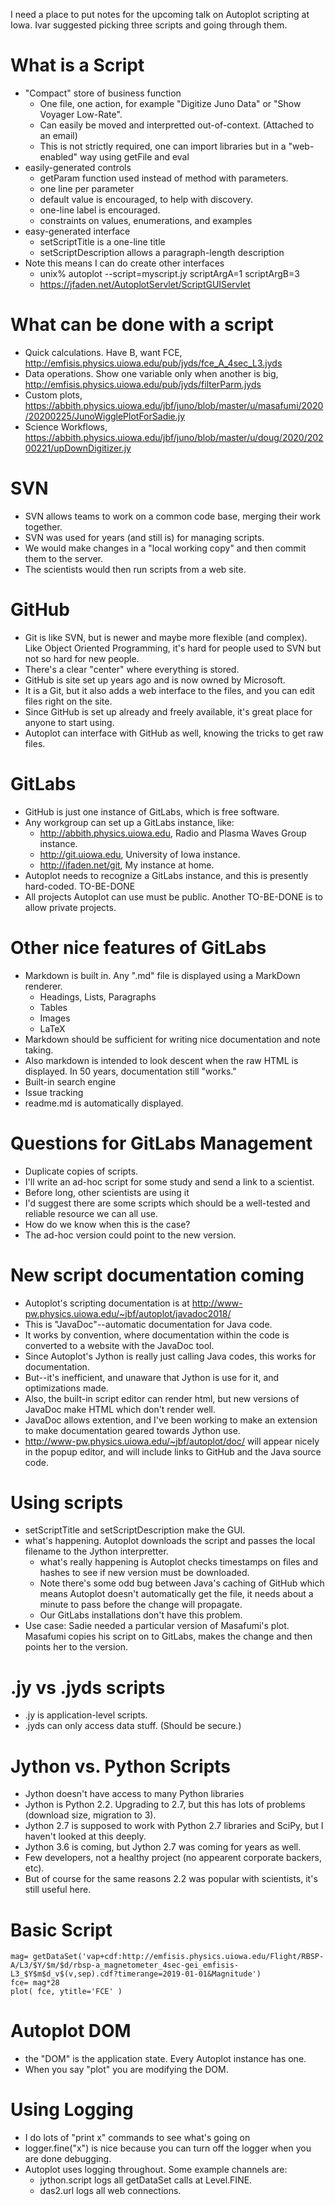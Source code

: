 I need a place to put notes for the upcoming talk on Autoplot scripting at Iowa.  Ivar suggested picking three scripts and
going through them.

# What is a Script 
* "Compact" store of business function
  * One file, one action, for example "Digitize Juno Data" or "Show Voyager Low-Rate".
  * Can easily be moved and interpretted out-of-context.  (Attached to an email)
  * This is not strictly required, one can import libraries but in a "web-enabled" way using getFile and eval
* easily-generated controls
  * getParam function used instead of method with parameters.
  * one line per parameter
  * default value is encouraged, to help with discovery.
  * one-line label is encouraged.
  * constraints on values, enumerations, and examples
* easy-generated interface
  * setScriptTitle is a one-line title
  * setScriptDescription allows a paragraph-length description
* Note this means I can do create other interfaces
  * unix% autoplot --script=myscript.jy scriptArgA=1 scriptArgB=3
  * https://jfaden.net/AutoplotServlet/ScriptGUIServlet

# What can be done with a script
* Quick calculations.  Have B, want FCE,  http://emfisis.physics.uiowa.edu/pub/jyds/fce_A_4sec_L3.jyds
* Data operations.  Show one variable only when another is big,  http://emfisis.physics.uiowa.edu/pub/jyds/filterParm.jyds
* Custom plots, https://abbith.physics.uiowa.edu/jbf/juno/blob/master/u/masafumi/2020/20200225/JunoWigglePlotForSadie.jy
* Science Workflows, https://abbith.physics.uiowa.edu/jbf/juno/blob/master/u/doug/2020/20200221/upDownDigitizer.jy

# SVN 
* SVN allows teams to work on a common code base, merging their work together.
* SVN was used for years (and still is) for managing scripts.  
* We would make changes in a "local working copy" and then commit them to the server.
* The scientists would then run scripts from a web site.

# GitHub
* Git is like SVN, but is newer and maybe more flexible (and complex).  Like Object Oriented Programming, it's hard for people used to SVN but not so hard for new people.
* There's a clear "center" where everything is stored.
* GitHub is site set up years ago and is now owned by Microsoft.
* It is a Git, but it also adds a web interface to the files, and you can edit files right on the site.
* Since GitHub is set up already and freely available, it's great place for anyone to start using.
* Autoplot can interface with GitHub as well, knowing the tricks to get raw files.

# GitLabs
* GitHub is just one instance of GitLabs, which is free software. 
* Any workgroup can set up a GitLabs instance, like:
  * http://abbith.physics.uiowa.edu,  Radio and Plasma Waves Group instance.
  * http://git.uiowa.edu, University of Iowa instance.
  * http://jfaden.net/git, My instance at home.
* Autoplot needs to recognize a GitLabs instance, and this is presently hard-coded.  TO-BE-DONE
* All projects Autoplot can use must be public.  Another TO-BE-DONE is to allow private projects.

# Other nice features of GitLabs
* Markdown is built in.  Any ".md" file is displayed using a MarkDown renderer.
  * Headings, Lists, Paragraphs 
  * Tables
  * Images
  * LaTeX
* Markdown should be sufficient for writing nice documentation and note taking.  
* Also markdown is intended to look descent when the raw HTML is displayed.  In 50 years, documentation still "works."
* Built-in search engine
* Issue tracking
* readme.md is automatically displayed.

# Questions for GitLabs Management
* Duplicate copies of scripts.  
* I'll write an ad-hoc script for some study and send a link to a scientist.
* Before long, other scientists are using it
* I'd suggest there are some scripts which should be a well-tested and reliable resource we can all use.
* How do we know when this is the case?
* The ad-hoc version could point to the new version.

# New script documentation coming
* Autoplot's scripting documentation is at http://www-pw.physics.uiowa.edu/~jbf/autoplot/javadoc2018/
* This is "JavaDoc"--automatic documentation for Java code.
* It works by convention, where documentation within the code is converted to a website with the JavaDoc tool.
* Since Autoplot's Jython is really just calling Java codes, this works for documentation.
* But--it's inefficient, and unaware that Jython is use for it, and optimizations made.
* Also, the built-in script editor can render html, but new versions of JavaDoc make HTML which don't render well.
* JavaDoc allows extention, and I've been working to make an extension to make documentation geared towards Jython use.
* http://www-pw.physics.uiowa.edu/~jbf/autoplot/doc/ will appear nicely in the popup editor, and will include links
to GitHub and the Java source code.

# Using scripts
* setScriptTitle and setScriptDescription make the GUI.
* what's happening.  Autoplot downloads the script and passes the local filename to the Jython interpretter.
  * what's really happening is Autoplot checks timestamps on files and hashes to see if new version must be downloaded.
  * Note there's some odd bug between Java's caching of GitHub which means Autoplot doesn't automatically get the file, it needs about a minute to pass before the change will propagate.
  * Our GitLabs installations don't have this problem.
* Use case: Sadie needed a particular version of Masafumi's plot.  Masafumi copies his script on to GitLabs, makes the change and then points her to the version.

# .jy vs .jyds scripts
* .jy is application-level scripts.
* .jyds can only access data stuff.  (Should be secure.)

# Jython vs. Python Scripts
* Jython doesn't have access to many Python libraries
* Jython is Python 2.2.  Upgrading to 2.7, but this has lots of problems (download size, migration to 3).
* Jython 2.7 is supposed to work with Python 2.7 libraries and SciPy, but I haven't looked at this deeply.
* Jython 3.6 is coming, but Jython 2.7 was coming for years as well.
* Few developers, not a healthy project (no appearent corporate backers, etc).
* But of course for the same reasons 2.2 was popular with scientists, it's still useful here.

# Basic Script
~~~~~
mag= getDataSet('vap+cdf:http://emfisis.physics.uiowa.edu/Flight/RBSP-A/L3/$Y/$m/$d/rbsp-a_magnetometer_4sec-gei_emfisis-L3_$Y$m$d_v$(v,sep).cdf?timerange=2019-01-01&Magnitude')
fce= mag*28
plot( fce, ytitle='FCE' )
~~~~~

# Autoplot DOM
* the "DOM" is the application state.  Every Autoplot instance has one.
* When you say "plot" you are modifying the DOM.

# Using Logging
* I do lots of "print x" commands to see what's going on
* logger.fine("x") is nice because you can turn off the logger when you are done debugging.
* Autoplot uses logging throughout.  Some example channels are:
  * jython.script logs all getDataSet calls at Level.FINE.
  * das2.url logs all web connections.
  
